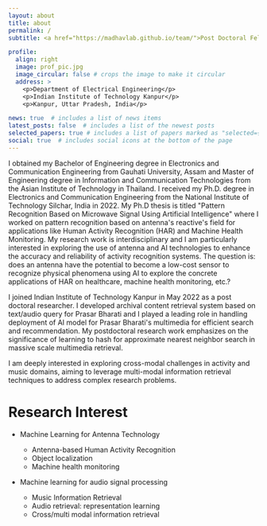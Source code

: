 ```yaml
---
layout: about
title: about
permalink: /
subtitle: <a href="https://madhavlab.github.io/team/">Post Doctoral Fellow</a>, <a href="https://madhavlab.github.io/">MadhavLab</a>,  Indian Institute of Technology Kanpur

profile:
  align: right
  image: prof_pic.jpg
  image_circular: false # crops the image to make it circular
  address: >
    <p>Department of Electrical Engineering</p>
    <p>Indian Institute of Technology Kanpur</p>
    <p>Kanpur, Uttar Pradesh, India</p>

news: true  # includes a list of news items
latest_posts: false  # includes a list of the newest posts
selected_papers: true # includes a list of papers marked as "selected={true}"
social: true  # includes social icons at the bottom of the page
---
```


I obtained my Bachelor of Engineering degree in Electronics and Communication Engineering from Gauhati University, Assam and Master of Engineering degree in Information and Communication Technologies from the Asian Institute of Technology in Thailand. I received my Ph.D. degree in Electronics and Communication Engineering from the National Institute of Technology Silchar, India in 2022. My Ph.D thesis is titled "Pattern Recognition Based on Microwave Signal Using Artificial Intelligence" where I worked on pattern recognition based on antenna's reactive's field for applications like Human Activity Recognition (HAR) and Machine Health Monitoring. My research work is interdisciplinary and I am particularly interested in exploring the use of antenna and AI technologies to enhance the accuracy and reliability of activity recognition systems. The question is: does an antenna have the potential to become a low-cost sensor to recognize physical phenomena using AI to explore the concrete applications of HAR on healthcare, machine health monitoring, etc.?

I joined Indian Institute of Technology Kanpur in May 2022 as a post doctoral researcher. I developed archival content retrieval system based on text/audio query for Prasar Bharati and I played a leading role in handling deployment of AI model for Prasar Bharati's multimedia for efficient search and recommendation. My postdoctoral research work emphasizes on the significance of learning to hash for approximate nearest neighbor search in massive scale multimedia retrieval.

I am deeply interested in exploring cross-modal challenges in activity and music domains, aiming to leverage multi-modal information retrieval techniques to address complex research problems. 

# Research Interest

- Machine Learning for Antenna Technology
  - Antenna-based Human Activity Recognition
  - Object localization
  - Machine health monitoring 

- Machine learning for audio signal processing
  - Music Information Retrieval
  - Audio retrieval: representation learning
  - Cross/multi modal information retrieval
